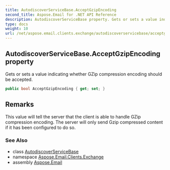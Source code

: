 ```yaml
---
title: AutodiscoverServiceBase.AcceptGzipEncoding
second_title: Aspose.Email for .NET API Reference
description: AutodiscoverServiceBase property. Gets or sets a value indicating whether GZip compression encoding should be accepted
type: docs
weight: 10
url: /net/aspose.email.clients.exchange/autodiscoverservicebase/acceptgzipencoding/
---
```

## AutodiscoverServiceBase.AcceptGzipEncoding property

Gets or sets a value indicating whether GZip compression encoding should be accepted.

```csharp
public bool AcceptGzipEncoding { get; set; }
```

## Remarks

This value will tell the server that the client is able to handle GZip compression encoding. The server will only send Gzip compressed content if it has been configured to do so.

### See Also

* class [AutodiscoverServiceBase](../)
* namespace [Aspose.Email.Clients.Exchange](../../autodiscoverservicebase/)
* assembly [Aspose.Email](../../../)


